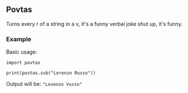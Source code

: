 ## Povtas
Turns every r of a string in a v, it's a funny verbal joke shut up, it's funny.

### Example
Basic usage:

```
import povtas

print(povtas.sub("Lorenzo Russo"))
```

Output will be: ` "Lovenzo Vusso" `